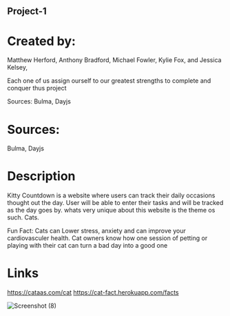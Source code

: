 
## Project-1

# Created by:  

Matthew Herford,
Anthony Bradford, 
Michael Fowler,
Kylie Fox, and
Jessica Kelsey, 

Each one of us assign ourself to our greatest strengths to complete and conquer thus project 


Sources:
Bulma,
Dayjs



# Sources:
Bulma,
Dayjs

# Description

Kitty Countdown is a website where users can track their daily occasions thought out the day.
User will be able to enter their tasks and will be tracked as the day goes by.
whats very unique about this website is the theme os such. Cats.

Fun Fact: Cats can Lower stress, anxiety and can improve your cardiovasculer health. Cat owners know how one session of petting or playing with their cat can turn a bad day into a good one


# Links
https://cataas.com/cat
https://cat-fact.herokuapp.com/facts

![Screenshot (8)](https://github.com/HolyTonyyyy/Project-1/assets/129125608/903fa4e4-a7f4-4441-b146-5a0f4cd573df)

